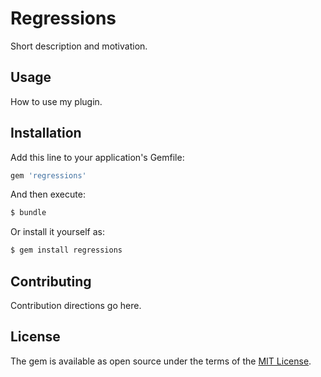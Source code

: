 # Regressions
Short description and motivation.

## Usage
How to use my plugin.

## Installation
Add this line to your application's Gemfile:

```ruby
gem 'regressions'
```

And then execute:
```bash
$ bundle
```

Or install it yourself as:
```bash
$ gem install regressions
```

## Contributing
Contribution directions go here.

## License
The gem is available as open source under the terms of the [MIT License](https://opensource.org/licenses/MIT).
